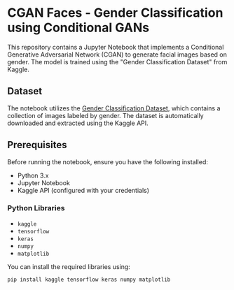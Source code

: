 # CGAN Faces - Gender Classification using Conditional GANs

This repository contains a Jupyter Notebook that implements a Conditional Generative Adversarial Network (CGAN) to generate facial images based on gender. The model is trained using the "Gender Classification Dataset" from Kaggle.

## Dataset

The notebook utilizes the [Gender Classification Dataset](https://www.kaggle.com/cashutosh/gender-classification-dataset), which contains a collection of images labeled by gender. The dataset is automatically downloaded and extracted using the Kaggle API.

## Prerequisites

Before running the notebook, ensure you have the following installed:

- Python 3.x
- Jupyter Notebook
- Kaggle API (configured with your credentials)

### Python Libraries

- `kaggle`
- `tensorflow`
- `keras`
- `numpy`
- `matplotlib`

You can install the required libraries using:

```bash
pip install kaggle tensorflow keras numpy matplotlib

